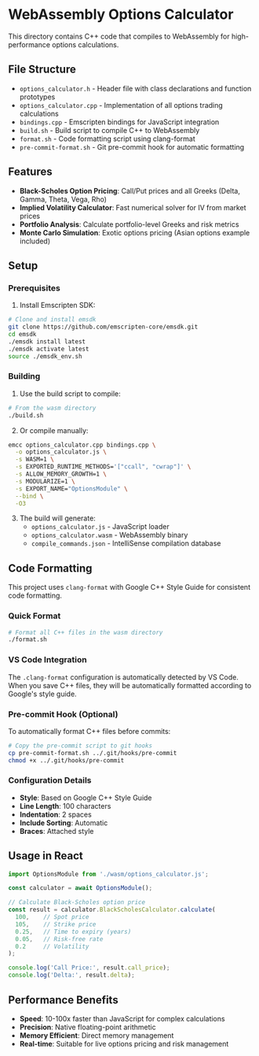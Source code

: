 # WebAssembly Options Calculator

This directory contains C++ code that compiles to WebAssembly for high-performance options calculations.

## File Structure

- `options_calculator.h` - Header file with class declarations and function prototypes
- `options_calculator.cpp` - Implementation of all options trading calculations
- `bindings.cpp` - Emscripten bindings for JavaScript integration
- `build.sh` - Build script to compile C++ to WebAssembly
- `format.sh` - Code formatting script using clang-format
- `pre-commit-format.sh` - Git pre-commit hook for automatic formatting

## Features

- **Black-Scholes Option Pricing**: Call/Put prices and all Greeks (Delta, Gamma, Theta, Vega, Rho)
- **Implied Volatility Calculator**: Fast numerical solver for IV from market prices
- **Portfolio Analysis**: Calculate portfolio-level Greeks and risk metrics
- **Monte Carlo Simulation**: Exotic options pricing (Asian options example included)

## Setup

### Prerequisites

1. Install Emscripten SDK:
```bash
# Clone and install emsdk
git clone https://github.com/emscripten-core/emsdk.git
cd emsdk
./emsdk install latest
./emsdk activate latest
source ./emsdk_env.sh
```

### Building

1. Use the build script to compile:
```bash
# From the wasm directory
./build.sh
```

2. Or compile manually:
```bash
emcc options_calculator.cpp bindings.cpp \
  -o options_calculator.js \
  -s WASM=1 \
  -s EXPORTED_RUNTIME_METHODS='["ccall", "cwrap"]' \
  -s ALLOW_MEMORY_GROWTH=1 \
  -s MODULARIZE=1 \
  -s EXPORT_NAME="OptionsModule" \
  --bind \
  -O3
```

3. The build will generate:
   - `options_calculator.js` - JavaScript loader
   - `options_calculator.wasm` - WebAssembly binary
   - `compile_commands.json` - IntelliSense compilation database

## Code Formatting

This project uses `clang-format` with Google C++ Style Guide for consistent code formatting.

### Quick Format
```bash
# Format all C++ files in the wasm directory
./format.sh
```

### VS Code Integration
The `.clang-format` configuration is automatically detected by VS Code. When you save C++ files, they will be automatically formatted according to Google's style guide.

### Pre-commit Hook (Optional)
To automatically format C++ files before commits:
```bash
# Copy the pre-commit script to git hooks
cp pre-commit-format.sh ../.git/hooks/pre-commit
chmod +x ../.git/hooks/pre-commit
```

### Configuration Details
- **Style**: Based on Google C++ Style Guide
- **Line Length**: 100 characters
- **Indentation**: 2 spaces
- **Include Sorting**: Automatic
- **Braces**: Attached style

## Usage in React

```typescript
import OptionsModule from './wasm/options_calculator.js';

const calculator = await OptionsModule();

// Calculate Black-Scholes option price
const result = calculator.BlackScholesCalculator.calculate(
  100,    // Spot price
  105,    // Strike price
  0.25,   // Time to expiry (years)
  0.05,   // Risk-free rate
  0.2     // Volatility
);

console.log('Call Price:', result.call_price);
console.log('Delta:', result.delta);
```

## Performance Benefits

- **Speed**: 10-100x faster than JavaScript for complex calculations
- **Precision**: Native floating-point arithmetic
- **Memory Efficient**: Direct memory management
- **Real-time**: Suitable for live options pricing and risk management
